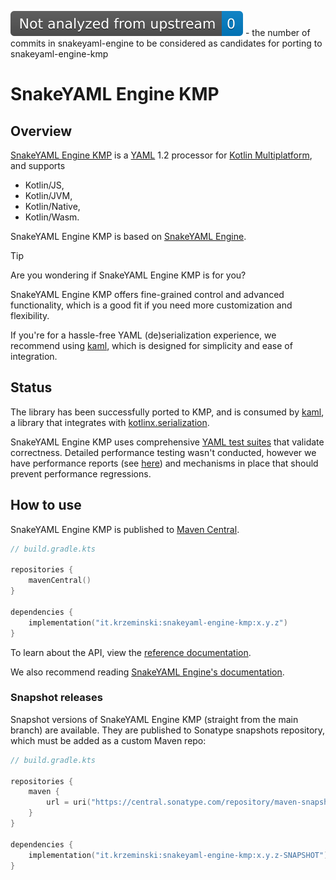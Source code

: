 [![Commits to upstream](https://raw.githubusercontent.com/krzema12/snakeyaml-engine-kmp/refs/heads/commits-to-upstream-badge/commits-to-upstream-badge.svg)](https://raw.githubusercontent.com/krzema12/snakeyaml-engine-kmp/refs/heads/commits-to-upstream-badge/log-diff-between-repos.txt) - the number of commits in snakeyaml-engine to be considered as candidates for porting to snakeyaml-engine-kmp

# SnakeYAML Engine KMP

## Overview

[SnakeYAML Engine KMP](https://github.com/krzema12/snakeyaml-engine-kmp)
is a
[YAML](http://yaml.org)
1.2 processor for
[Kotlin Multiplatform](https://kotlinlang.org/docs/multiplatform.html),
and supports

* Kotlin/JS,
* Kotlin/JVM,
* Kotlin/Native,
* Kotlin/Wasm.

SnakeYAML Engine KMP is based on
[SnakeYAML Engine](https://bitbucket.org/snakeyaml/snakeyaml-engine/).

> [!TIP]
> Are you wondering if SnakeYAML Engine KMP is for you?
>
> SnakeYAML Engine KMP offers fine-grained control and advanced functionality,
> which is a good fit if you need more customization and flexibility.
>
> If you're for a hassle-free YAML (de)serialization experience, we recommend using
> [kaml](https://github.com/charleskorn/kaml),
> which is designed for simplicity and ease of integration.

## Status

The library has been successfully ported to KMP, and is consumed by [kaml](https://github.com/charleskorn/kaml),
a library that integrates with [kotlinx.serialization](https://github.com/Kotlin/kotlinx.serialization).

SnakeYAML Engine KMP uses comprehensive [YAML test suites](https://github.com/yaml/yaml-test-suite)
that validate correctness. Detailed performance testing wasn't conducted, however we have performance
reports (see [here](https://krzema12.github.io/snakeyaml-engine-kmp-benchmarks/dev/bench/)) and mechanisms
in place that should prevent performance regressions.

## How to use

SnakeYAML Engine KMP is published to
[Maven Central](https://search.maven.org/artifact/it.krzeminski/snakeyaml-engine-kmp).

```kts
// build.gradle.kts

repositories {
    mavenCentral()
}

dependencies {
    implementation("it.krzeminski:snakeyaml-engine-kmp:x.y.z")
}
```

To learn about the API, view the [reference documentation](https://krzema12.github.io/snakeyaml-engine-kmp/).

We also recommend reading
[SnakeYAML Engine's documentation](https://bitbucket.org/snakeyaml/snakeyaml-engine/wiki/Documentation).

### Snapshot releases

Snapshot versions of SnakeYAML Engine KMP (straight from the main branch) are available.
They are published to Sonatype snapshots repository, which must be added as a
custom Maven repo:

```kts
// build.gradle.kts

repositories {
    maven {
        url = uri("https://central.sonatype.com/repository/maven-snapshots/")
    }
}

dependencies {
    implementation("it.krzeminski:snakeyaml-engine-kmp:x.y.z-SNAPSHOT")
}
```
